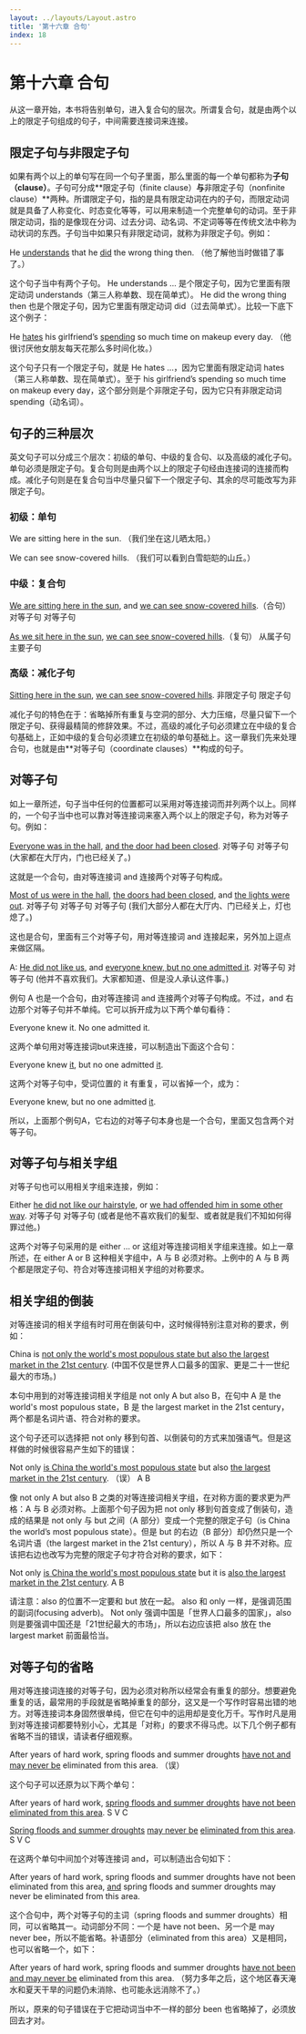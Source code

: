 ```yaml
---
layout: ../layouts/Layout.astro
title: '第十六章 合句'
index: 18
---
```


# 第十六章 合句

从这一章开始，本书将告别单句，进入复合句的层次。所谓复合句，就是由两个以上的限定子句组成的句子，中间需要连接词来连接。

## 限定子句与非限定子句

如果有两个以上的单句写在同一个句子里面，那么里面的每一个单句都称为**子句（clause）**。子句可分成**限定子句（finite clause）**与**非限定子句（nonfinite clause）**两种。所谓限定子句，指的是具有限定动词在内的子句，而限定动词就是具备了人称变化、时态变化等等，可以用来制造一个完整单句的动词。至于非限定动词，指的是像现在分词、过去分词、动名词、不定词等等在传统文法中称为动状词的东西。子句当中如果只有非限定动词，就称为非限定子句。例如：

He <u>understands</u> that he <u>did</u> the wrong thing then.
（他了解他当时做错了事了。）

这个句子当中有两个子句。 He understands … 是个限定子句，因为它里面有限定动词 understands（第三人称单数、现在简单式）。 He did the wrong thing then 也是个限定子句，因为它里面有限定动词 did（过去简单式）。比较一下底下这个例子：

He <u>hates</u> his girlfriend’s <u>spending</u> so much time on makeup every day.
（他很讨厌他女朋友每天花那么多时间化妆。）

这个句子只有一个限定子句，就是 He hates …，因为它里面有限定动词 hates（第三人称单数、现在简单式）。至于 his girlfriend’s spending so much time on makeup every day，这个部分则是个非限定子句，因为它只有非限定动词 spending（动名词）。

## 句子的三种层次

英文句子可以分成三个层次：初级的单句、中级的复合句、以及高级的减化子句。单句必须是限定子句。复合句则是由两个以上的限定子句经由连接词的连接而构成。减化子句则是在复合句当中尽量只留下一个限定子句、其余的尽可能改写为非限定子句。

### 初级：单句

We are sitting here in the sun.
（我们坐在这儿晒太阳。）

We can see snow-covered hills.
（我们可以看到白雪皑皑的山丘。）

### 中级：复合句

<u>We are sitting here in the sun</u>, and <u>we can see snow-covered hills</u>.（合句）
对等子句 对等子句

<u>As we sit here in the sun</u>, <u>we can see snow-covered hills</u>.（复句）
从属子句 主要子句

### 高级：减化子句

<u>Sitting here in the sun</u>, <u>we can see snow-covered hills</u>.
非限定子句 限定子句

减化子句的特色在于：省略掉所有重复与空洞的部分、大力压缩，尽量只留下一个限定子句、获得最精简的修辞效果。不过，高级的减化子句必须建立在中级的复合句基础上，正如中级的复合句必须建立在初级的单句基础上。这一章我们先来处理合句，也就是由**对等子句（coordinate clauses）**构成的句子。

## 对等子句

如上一章所述，句子当中任何的位置都可以采用对等连接词而并列两个以上。同样的，一个句子当中也可以靠对等连接词来塞入两个以上的限定子句，称为对等子句。例如：

<u>Everyone was in the hall</u>, <u>and the door had been closed</u>.
对等子句 对等子句 (大家都在大厅内，门也已经关了。)

这就是一个合句，由对等连接词 and 连接两个对等子句构成。

<u>Most of us were in the hall</u>, <u>the doors had been closed</u>, and <u>the lights were out</u>.
对等子句 对等子句 对等子句
(我们大部分人都在大厅内、门已经关上，灯也熄了。)

这也是合句，里面有三个对等子句，用对等连接词 and 连接起来，另外加上逗点来做区隔。

A: <u>He did not like us</u>, and <u>everyone knew, but no one admitted it</u>.
对等子句 对等子句
(他并不喜欢我们。大家都知道、但是没人承认这件事。)

例句 A 也是一个合句，由对等连接词 and 连接两个对等子句构成。不过，and 右边那个对等子句并不单纯。它可以拆开成为以下两个单句看待：

Everyone knew it.
No one admitted it.

这两个单句用对等连​​接词but来连接，可以制造出下面这个合句：

Everyone knew <u>it</u>, but no one admitted <u>it</u>.

这两个对等子句中，受词位置的 it 有重复，可以省掉一个，成为：

Everyone knew, but no one admitted <u>it</u>.

所以，上面那个例句A，它右边的对等子句本身也是一个合句，里面又包含两个对等子句。

## 对等子句与相关字组

对等子句也可以用相关字组来连接，例如：

Either <u>he did not like our hairstyle</u>, or <u>we had offended him in some other way</u>.
对等子句 对等子句
(或者是他不喜欢我们的髪型、或者就是我们不知如何得罪过他。)

这两个对等子句采用的是 either … or 这组对等连接词相关字组来连接。如上一章所述，在 either A or B 这种相关字组中，A 与 B 必须对称。上例中的 A 与 B 两个都是限定子句、符合对等连接词相关字组的对称要求。

## 相关字组的倒装

对等连接词的相关字组有时可用在倒装句中，这时候得特别注意对称的要求，例如：

China is <u>not only the world's most populous state but also the largest market in the 21st century</u>.
(中国不仅是世界人口最多的国家、更是二十一世纪最大的市场。)

本句中用到的对等连接词相关字组是 not only A but also B，在句中 A 是 the world's most populous state，B 是 the largest market in the 21st century，两个都是名词片语、符合对称的要求。

这个句子还可以选择把 not only 移到句首、以倒装句的方式来加强语气。但是这样做的时候很容易产生如下的错误：

Not only <u>is China the world's most populous state</u> but also <u>the largest market in the 21st century</u>. （误）
A B

像 not only A but also B 之类的对等连接词相关字组，在对称方面的要求更为严格：A 与 B 必须对称。上面那个句子因为把 not only 移到句首变成了倒装句，造成的结果是 not only 与 but 之间（A 部分）变成一个完整的限定子句（is China the world’s most populous state）。但是 but 的右边（B 部分）却仍然只是一个名词片语（the largest market in the 21st century），所以 A 与 B 并不对称。应该把右边也改写为完整的限定子句才符合对称的要求，如下：

Not only <u>is China the world's most populous state</u> but it is <u>also the largest market in the 21st century</u>.
A B

请注意：also 的位置不一定要和 but 放在一起。 also 和 only 一样，是强调范围的副词(focusing adverb)。 Not only 强调中国是「世界人口最多的国家」，also 则是要强调中国还是「21世纪最大的市场」，所以右边应该把 also 放在 the largest market 前面最恰当。

## 对等子句的省略

用对等连接词连接的对等子句，因为必须对称所以经常会有重复的部分。想要避免重复的话，最常用的手段就是省略掉重复的部分，这又是一个写作时容易出错的地方。对等连接词本身固然很单纯，但它在句中的运用却是变化万千。写作时凡是用到对等连接词都要特别小心，尤其是「对称」的要求不得马虎。以下几个例子都有省略不当的错误，请读者仔细观察。

After years of hard work, spring floods and summer droughts <u>have not and may never be</u> eliminated from this area. （误）

这个句子可以还原为以下两个单句：

After years of hard work, <u>spring floods and summer droughts</u> <u>have not been</u> <u>eliminated from this area</u>.
S V C

<u>Spring floods and summer droughts</u> <u>may never be</u> <u>eliminated from this area</u>.
S V C

在这两个单句中间加个对等连接词 and，可以制造出合句如下：

After years of hard work, spring floods and summer droughts have not been eliminated from this area, <u>and</u> spring floods and summer droughts may never be eliminated from this area.

这个合句中，两个对等子句的主词（spring floods and summer droughts）相同，可以省略其一。动词部分不同：一个是 have not been、另一个是 may never bee，所以不能省略。补语部分（eliminated from this area）又是相同，也可以省略一个，如下：

After years of hard work, spring floods and summer droughts <u>have not been and may never be</u> eliminated from this area.
（努力多年之后，这个地区春天淹水和夏天干旱的问题仍未消除、也可能永远消除不了。）

所以，原来的句子错误在于它把动词当中不一样的部分 been 也省略掉了，必须放回去才对。